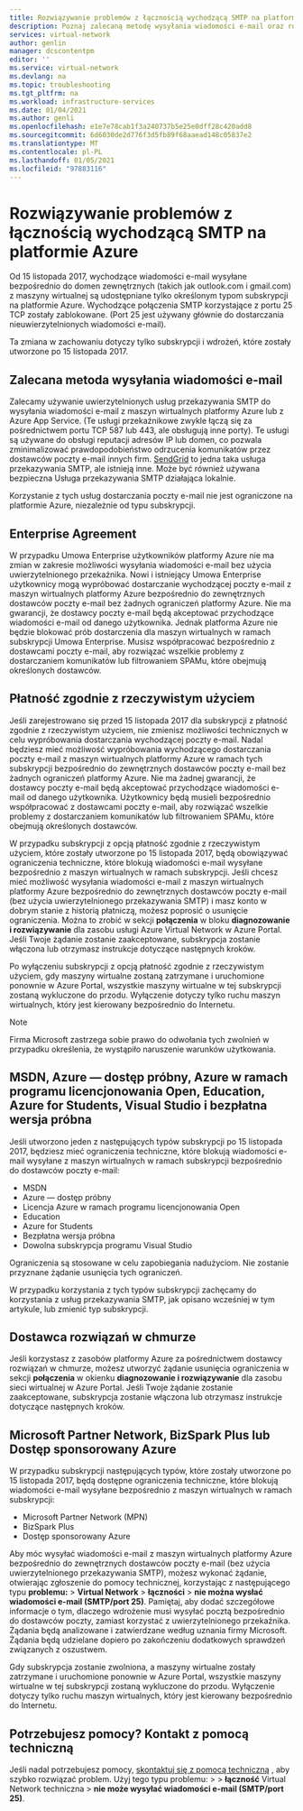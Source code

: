 ```yaml
---
title: Rozwiązywanie problemów z łącznością wychodzącą SMTP na platformie Azure | Microsoft Docs
description: Poznaj zalecaną metodę wysyłania wiadomości e-mail oraz rozwiązywania problemów z łącznością wychodzącą SMTP na platformie Azure.
services: virtual-network
author: genlin
manager: dcscontentpm
editor: ''
ms.service: virtual-network
ms.devlang: na
ms.topic: troubleshooting
ms.tgt_pltfrm: na
ms.workload: infrastructure-services
ms.date: 01/04/2021
ms.author: genli
ms.openlocfilehash: e1e7e78cab1f3a240737b5e25e0dff28c420add8
ms.sourcegitcommit: 6d6030de2d776f3d5fb89f68aaead148c05837e2
ms.translationtype: MT
ms.contentlocale: pl-PL
ms.lasthandoff: 01/05/2021
ms.locfileid: "97883116"
---
```

# <a name="troubleshoot-outbound-smtp-connectivity-problems-in-azure"></a>Rozwiązywanie problemów z łącznością wychodzącą SMTP na platformie Azure

Od 15 listopada 2017, wychodzące wiadomości e-mail wysyłane bezpośrednio do domen zewnętrznych (takich jak outlook.com i gmail.com) z maszyny wirtualnej są udostępniane tylko określonym typom subskrypcji na platformie Azure. Wychodzące połączenia SMTP korzystające z portu 25 TCP zostały zablokowane. (Port 25 jest używany głównie do dostarczania nieuwierzytelnionych wiadomości e-mail).

Ta zmiana w zachowaniu dotyczy tylko subskrypcji i wdrożeń, które zostały utworzone po 15 listopada 2017.

## <a name="recommended-method-of-sending-email"></a>Zalecana metoda wysyłania wiadomości e-mail

Zalecamy używanie uwierzytelnionych usług przekazywania SMTP do wysyłania wiadomości e-mail z maszyn wirtualnych platformy Azure lub z Azure App Service. (Te usługi przekaźnikowe zwykle łączą się za pośrednictwem portu TCP 587 lub 443, ale obsługują inne porty). Te usługi są używane do obsługi reputacji adresów IP lub domen, co pozwala zminimalizować prawdopodobieństwo odrzucenia komunikatów przez dostawców poczty e-mail innych firm. [SendGrid](https://sendgrid.com/partners/azure/) to jedna taka usługa przekazywania SMTP, ale istnieją inne. Może być również używana bezpieczna Usługa przekazywania SMTP działająca lokalnie.

Korzystanie z tych usług dostarczania poczty e-mail nie jest ograniczone na platformie Azure, niezależnie od typu subskrypcji.

## <a name="enterprise-agreement"></a>Enterprise Agreement

W przypadku Umowa Enterprise użytkowników platformy Azure nie ma zmian w zakresie możliwości wysyłania wiadomości e-mail bez użycia uwierzytelnionego przekaźnika. Nowi i istniejący Umowa Enterprise użytkownicy mogą wypróbować dostarczanie wychodzącej poczty e-mail z maszyn wirtualnych platformy Azure bezpośrednio do zewnętrznych dostawców poczty e-mail bez żadnych ograniczeń platformy Azure. Nie ma gwarancji, że dostawcy poczty e-mail będą akceptować przychodzące wiadomości e-mail od danego użytkownika. Jednak platforma Azure nie będzie blokować prób dostarczenia dla maszyn wirtualnych w ramach subskrypcji Umowa Enterprise. Musisz współpracować bezpośrednio z dostawcami poczty e-mail, aby rozwiązać wszelkie problemy z dostarczaniem komunikatów lub filtrowaniem SPAMu, które obejmują określonych dostawców.

## <a name="pay-as-you-go"></a>Płatność zgodnie z rzeczywistym użyciem

Jeśli zarejestrowano się przed 15 listopada 2017 dla subskrypcji z płatność zgodnie z rzeczywistym użyciem, nie zmienisz możliwości technicznych w celu wypróbowania dostarczania wychodzącej poczty e-mail. Nadal będziesz mieć możliwość wypróbowania wychodzącego dostarczania poczty e-mail z maszyn wirtualnych platformy Azure w ramach tych subskrypcji bezpośrednio do zewnętrznych dostawców poczty e-mail bez żadnych ograniczeń platformy Azure. Nie ma żadnej gwarancji, że dostawcy poczty e-mail będą akceptować przychodzące wiadomości e-mail od danego użytkownika. Użytkownicy będą musieli bezpośrednio współpracować z dostawcami poczty e-mail, aby rozwiązać wszelkie problemy z dostarczaniem komunikatów lub filtrowaniem SPAMu, które obejmują określonych dostawców.

W przypadku subskrypcji z opcją płatność zgodnie z rzeczywistym użyciem, które zostały utworzone po 15 listopada 2017, będą obowiązywać ograniczenia techniczne, które blokują wiadomości e-mail wysyłane bezpośrednio z maszyn wirtualnych w ramach subskrypcji. Jeśli chcesz mieć możliwość wysyłania wiadomości e-mail z maszyn wirtualnych platformy Azure bezpośrednio do zewnętrznych dostawców poczty e-mail (bez użycia uwierzytelnionego przekazywania SMTP) i masz konto w dobrym stanie z historią płatniczą, możesz poprosić o usunięcie ograniczenia. Można to zrobić w sekcji **połączenia** w bloku **diagnozowanie i rozwiązywanie** dla zasobu usługi Azure Virtual Network w Azure Portal. Jeśli Twoje żądanie zostanie zaakceptowane, subskrypcja zostanie włączona lub otrzymasz instrukcje dotyczące następnych kroków. 

Po wyłączeniu subskrypcji z opcją płatność zgodnie z rzeczywistym użyciem, gdy maszyny wirtualne zostaną zatrzymane i uruchomione ponownie w Azure Portal, wszystkie maszyny wirtualne w tej subskrypcji zostaną wykluczone do przodu. Wyłączenie dotyczy tylko ruchu maszyn wirtualnych, który jest kierowany bezpośrednio do Internetu.

> [!NOTE]
> Firma Microsoft zastrzega sobie prawo do odwołania tych zwolnień w przypadku określenia, że wystąpiło naruszenie warunków użytkowania.

## <a name="msdn-azure-pass-azure-in-open-education-azure-for-students-visual-studio-and-free-trial"></a>MSDN, Azure — dostęp próbny, Azure w ramach programu licencjonowania Open, Education, Azure for Students, Visual Studio i bezpłatna wersja próbna

Jeśli utworzono jeden z następujących typów subskrypcji po 15 listopada 2017, będziesz mieć ograniczenia techniczne, które blokują wiadomości e-mail wysyłane z maszyn wirtualnych w ramach subskrypcji bezpośrednio do dostawców poczty e-mail:
- MSDN
- Azure — dostęp próbny
- Licencja Azure w ramach programu licencjonowania Open
- Education
- Azure for Students
- Bezpłatna wersja próbna
- Dowolna subskrypcja programu Visual Studio  

Ograniczenia są stosowane w celu zapobiegania nadużyciom. Nie zostanie przyznane żądanie usunięcia tych ograniczeń.

W przypadku korzystania z tych typów subskrypcji zachęcamy do korzystania z usług przekazywania SMTP, jak opisano wcześniej w tym artykule, lub zmienić typ subskrypcji.

## <a name="cloud-solution-provider"></a>Dostawca rozwiązań w chmurze

Jeśli korzystasz z zasobów platformy Azure za pośrednictwem dostawcy rozwiązań w chmurze, możesz utworzyć żądanie usunięcia ograniczenia w sekcji **połączenia** w okienku **diagnozowanie i rozwiązywanie** dla zasobu sieci wirtualnej w Azure Portal. Jeśli Twoje żądanie zostanie zaakceptowane, subskrypcja zostanie włączona lub otrzymasz instrukcje dotyczące następnych kroków.

## <a name="microsoft-partner-network-bizspark-plus-or-azure-sponsorship"></a>Microsoft Partner Network, BizSpark Plus lub Dostęp sponsorowany Azure

W przypadku subskrypcji następujących typów, które zostały utworzone po 15 listopada 2017, będą dostępne ograniczenia techniczne, które blokują wiadomości e-mail wysyłane bezpośrednio z maszyn wirtualnych w ramach subskrypcji:

- Microsoft Partner Network (MPN)
- BizSpark Plus
- Dostęp sponsorowany Azure

Aby móc wysyłać wiadomości e-mail z maszyn wirtualnych platformy Azure bezpośrednio do zewnętrznych dostawców poczty e-mail (bez użycia uwierzytelnionego przekazywania SMTP), możesz wykonać żądanie, otwierając zgłoszenie do pomocy technicznej, korzystając z następującego typu **problemu:**  >  **Virtual Network**  >  **łączności**  >  **nie można wysłać wiadomości e-mail (SMTP/port 25)**. Pamiętaj, aby dodać szczegółowe informacje o tym, dlaczego wdrożenie musi wysyłać pocztą bezpośrednio do dostawców poczty, zamiast korzystać z uwierzytelnionego przekaźnika. Żądania będą analizowane i zatwierdzane według uznania firmy Microsoft. Żądania będą udzielane dopiero po zakończeniu dodatkowych sprawdzeń związanych z oszustwem. 

Gdy subskrypcja zostanie zwolniona, a maszyny wirtualne zostały zatrzymane i uruchomione ponownie w Azure Portal, wszystkie maszyny wirtualne w tej subskrypcji zostaną wykluczone do przodu. Wyłączenie dotyczy tylko ruchu maszyn wirtualnych, który jest kierowany bezpośrednio do Internetu.

## <a name="need-help-contact-support"></a>Potrzebujesz pomocy? Kontakt z pomocą techniczną

Jeśli nadal potrzebujesz pomocy, [skontaktuj się z pomocą techniczną](https://portal.azure.com/?#blade/Microsoft_Azure_Support/HelpAndSupportBlade) , aby szybko rozwiązać problem. Użyj tego typu problemu:   >    >  **łączność** Virtual Network techniczna  >  **nie może wysyłać wiadomości e-mail (SMTP/port 25)**.
